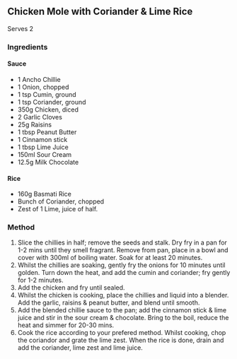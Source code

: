 ## Chicken Mole with Coriander & Lime Rice
Serves 2
### Ingredients
#### Sauce
* 1 Ancho Chillie
* 1 Onion, chopped
* 1 tsp Cumin, ground
* 1 tsp Coriander, ground
* 350g Chicken, diced
* 2 Garlic Cloves
* 25g Raisins
* 1 tbsp Peanut Butter
* 1 Cinnamon stick
* 1 tbsp Lime Juice
* 150ml Sour Cream
* 12.5g Milk Chocolate

#### Rice
* 160g Basmati Rice
* Bunch of Coriander, chopped
* Zest of 1 Lime, juice of half.

### Method
1. Slice the chillies in half; remove the seeds and stalk. Dry fry in a 
pan for 1-2 mins until they smell fragrant. Remove from pan, place in a 
bowl and cover with 300ml of boiling water. Soak for at least 20 
minutes.
2. Whilst the chillies are soaking, gently fry the onions for 10 
minutes until golden. Turn down the heat, and add the cumin and 
coriander; fry gently for 1-2 minutes.
3. Add the chicken and fry until sealed.
4. Whilst the chicken is cooking, place the chillies and liquid into a 
blender. Add the garlic, raisins & peanut butter, and blend until 
smooth.
5. Add the blended chillie sauce to the pan; add the cinnamon stick & 
lime juice and stir in the sour cream & chocolate. Bring to the boil, 
reduce the heat and simmer for 20-30 mins.
6. Cook the rice according to your prefered method. Whilst cooking, chop 
the coriandor and grate the lime zest. When the rice is done, drain and 
add the coriander, lime zest and lime juice.
